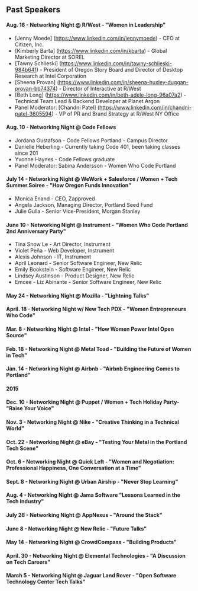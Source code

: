 ## Past Speakers

#### Aug. 16 - Networking Night @ R/West - "Women in Leadership"
- [Jenny Moede] (https://www.linkedin.com/in/jennymoede) - CEO at Citizen, Inc.
- [Kimberly Barta] (https://www.linkedin.com/in/kbarta) - Global Marketing Director at SOREL
- [Tawny Schlieski] (https://www.linkedin.com/in/tawny-schlieski-984b641) - President of Oregon Story Board and Director of Desktop Research at Intel Corporation
- [Sheena Provan] (https://www.linkedin.com/in/sheena-huxley-duggan-provan-bb74374) - Director of Interactive at R/West 
- [Beth Long] (https://www.linkedin.com/in/beth-adele-long-96a07a2) - Technical Team Lead & Backend Developer at Planet Argon
- Panel Moderator: [Chandni Patel] (https://www.linkedin.com/in/chandni-patel-3605594) - VP of PR and Brand Strategy at R/West NY Office

#### Aug. 10 - Networking Night @ Code Fellows 
- Jordana Gustafson - Code Fellows Portland - Campus Director
- Danielle Heberling - Currently taking Code 401, been taking classes since 201
- Yvonne Haynes - Code Fellows graduate
- Panel Moderator: Sabina Andersson - Women Who Code Portland

#### July 14 - Networking Night @ WeWork + Salesforce / Women + Tech Summer Soiree - "How Oregon Funds Innovation"
- Monica Enand - CEO, Zapproved
- Angela Jackson, Managing Director, Portland Seed Fund
- Julie Gulla - Senior Vice-President, Morgan Stanley

#### June 10 - Networking Night @ Instrument - "Women Who Code Portland 2nd Anniversary Party"
- Tina Snow Le - Art Director, Instrument
- Violet Peña - Web Developer, Instrument
- Alexis Johnson - IT, Instrument
- April Leonard - Senior Software Engineer, New Relic
- Emily Bookstein - Software Engineer, New Relic
- Lindsey Austinson - Product Designer, New Relic
- Emcee - Liz Abinante - Senior Software Engineer, New Relic

#### May 24 - Networking Night @ Mozilla - "Lightning Talks"

#### April. 18 - Networking Night w/ New Tech PDX - "Women Entrepreneurs Who Code"

#### Mar. 8 - Networking Night @ Intel - "How Women Power Intel Open Source"

#### Feb. 18 - Networking Night @ Metal Toad - "Building the Future of Women in Tech"

#### Jan. 14 - Networking Night @ Airbnb - "Airbnb Engineering Comes to Portland"

#### 2015

#### Dec. 10 - Networking Night @ Puppet / Women + Tech Holiday Party- "Raise Your Voice"

#### Nov. 3 - Networking Night @ Nike - "Creative Thinking in a Technical World"

#### Oct. 22 - Networking Night @ eBay - "Testing Your Metal in the Portland Tech Scene" 

#### Oct. 6 - Networking Night @ Quick Left - "Women and Negotiation: Professional Happiness, One Conversation at a Time"

#### Sept. 8 - Networking Night @ Urban Airship - "Never Stop Learning"

#### Aug. 4 - Networking Night @ Jama Software "Lessons Learned in the Tech Industry"

#### July 28 - Networking Night @ AppNexus - "Around the Stack"

#### June 8 - Networking Night @ New Relic - "Future Talks"

#### May 14 - Networking Night @ CrowdCompass - "Building Products"

#### April. 30 - Networking Night @ Elemental Technologies - "A Discussion on Tech Careers"

#### March 5 - Networking Night @ Jaguar Land Rover - "Open Software Technology Center Tech Talks"





